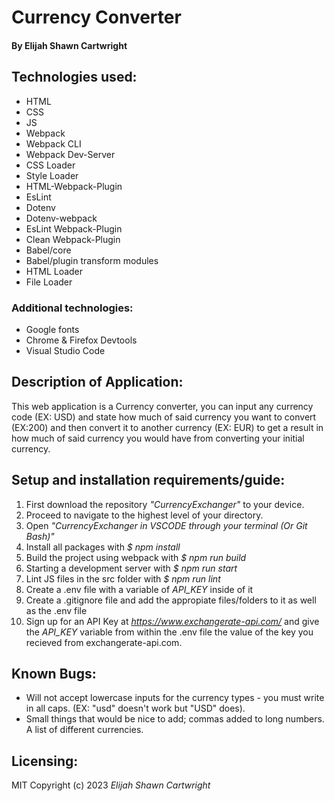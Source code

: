 # Currency Converter

#### By Elijah Shawn Cartwright
## Technologies used:
* HTML
* CSS
* JS
* Webpack
* Webpack CLI
* Webpack Dev-Server
* CSS Loader
* Style Loader
* HTML-Webpack-Plugin
* EsLint
* Dotenv
* Dotenv-webpack
* EsLint Webpack-Plugin
* Clean Webpack-Plugin
* Babel/core
* Babel/plugin transform modules
* HTML Loader
* File Loader
### Additional technologies:
* Google fonts
* Chrome & Firefox Devtools
* Visual Studio Code

## Description of Application:
This web application is a Currency converter, you can input any currency code (EX: USD) and state how much of said currency you want to convert (EX:200) and then convert it to another currency (EX: EUR) to get a result in how much of said currency you would have from converting your initial currency.

## Setup and installation requirements/guide:
1. First download the repository _"CurrencyExchanger"_ to your device.
2. Proceed to navigate to the highest level of your directory.
3. Open _"CurrencyExchanger in VSCODE through your terminal (Or Git Bash)"_
4. Install all packages with _$ npm install_
5. Build the project using webpack with _$ npm run build_
6. Starting a development server with _$ npm run start_
7. Lint JS files in the src folder with _$ npm run lint_
8. Create a .env file with a variable of _API_KEY_ inside of it
9. Create a .gitignore file and add the appropiate files/folders to it as well as the .env file
10. Sign up for an API Key at _https://www.exchangerate-api.com/_ and give the _API_KEY_ variable from within the .env file the value of the key you recieved from exchangerate-api.com.

## Known Bugs:
* Will not accept lowercase inputs for the currency types - you must write in all caps. (EX: "usd" doesn't work but "USD" does).
* Small things that would be nice to add; commas added to long numbers. A list of different currencies.

## Licensing:
MIT
Copyright (c) 2023 _Elijah Shawn Cartwright_



